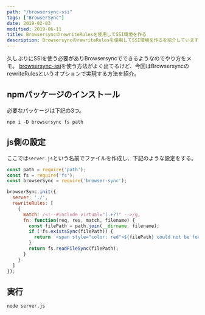```yaml
---
path: "/browsersync-ssi"
tags: ["BrowserSync"]
date: 2019-02-03
modified: 2019-06-11
title: BrowsersyncのrewriteRulesを使用してSSI環境を作る
description: BrowsersyncのrewriteRulesを使用してSSI環境を作るを紹介しています。
---
```


久しぶりにSSIを使う必要がありBrowsersyncでできるようなのでやり方をメモ。
[browsersync-ssi](https://www.npmjs.com/package/browsersync-ssi)を使う方法がよく出てるけど、今回はBrowsersyncのrewriteRulesというオプションで実現する方法を紹介。

## npmパッケージのインストール
必要なパッケージは下記の3つ。

```shell
npm i -D browsersync fs path
```

## js側の設定
ここでは`server.js`という名前でファイルを作成し、下記のような設定をする。

```javascript
const path = require('path');
const fs = require('fs');
const browserSync = require('browser-sync');

browserSync.init({
  server: './',
  rewriteRules: [
    {
      match: /<!--#include virtual="(.+?)" -->/g,
      fn: function(req, res, match, filename) {
        const filePath = path.join(__dirname, filename);
        if (!fs.existsSync(filePath)) {
          return `<span style="color: red">${filePath} could not be found</span>`;
        }
        return fs.readFileSync(filePath);
      }
    }
  ]
});
```

## 実行
```shell
node server.js
```
